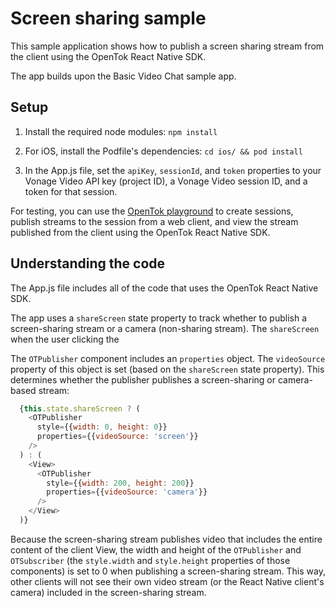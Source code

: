 # Screen sharing sample

This sample application shows how to publish a screen sharing stream from the client using the OpenTok React Native SDK.

The app builds upon the Basic Video Chat sample app.

## Setup

1. Install the required node modules: `npm install`

2. For iOS, install the Podfile's dependencies: `cd ios/ && pod install`

3. In the App.js file, set the `apiKey`, `sessionId`, and `token` properties to your Vonage Video API key (project ID), a Vonage Video session ID, and a token for that session.

For testing, you can use the [OpenTok playground](https://tokbox.com/developer/tools/playground/) to create sessions, publish streams to the session from a web client, and view the stream published from the client using the OpenTok React Native SDK.

## Understanding the code

The App.js file includes all of the code that uses the OpenTok React Native SDK.

The app uses a `shareScreen` state property to track whether to publish a screen-sharing stream or a camera (non-sharing stream). The `shareScreen` when the user clicking the 

The `OTPublisher` component includes an `properties` object. The `videoSource` property of this object is set (based on the `shareScreen` state property). This determines whether the publisher publishes a screen-sharing or camera-based stream:

```js
  {this.state.shareScreen ? (
    <OTPublisher
      style={{width: 0, height: 0}}
      properties={{videoSource: 'screen'}}
    />
  ) : (
    <View>
      <OTPublisher
        style={{width: 200, height: 200}}
        properties={{videoSource: 'camera'}}
      />
    </View>
  )}
```

Because the screen-sharing stream publishes video that includes the entire content of the client View, the width and height of the `OTPublisher` and `OTSubscriber` (the `style.width` and `style.height` properties of those components) is set to 0 when publishing a screen-sharing stream. This way, other clients will not see their own video stream (or the React Native client's camera) included in the screen-sharing stream.
